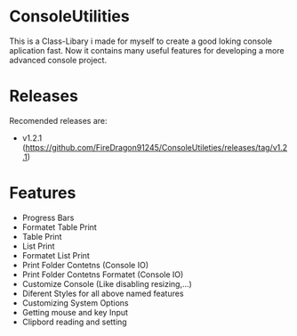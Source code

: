 # ConsoleUtilities
This is a Class-Libary i made for myself to create a good loking console aplication fast.
Now it contains many useful features for developing a more advanced console project.

# Releases
  Recomended releases are:
  - v1.2.1 (https://github.com/FireDragon91245/ConsoleUtileties/releases/tag/v1.2.1)

# Features
- Progress Bars
- Formatet Table Print
- Table Print
- List Print
- Formatet List Print
- Print Folder Contetns (Console IO)
- Print Folder Contetns Formatet (Console IO)
- Customize Console (Like disabling resizing,...)
- Diferent Styles for all above named features
- Customizing System Options
- Getting mouse and key Input
- Clipbord reading and setting
